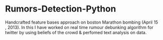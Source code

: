 # Rumors-Detection-Python
Handcrafted feature bases approach on boston Marathon bombing (April 15 , 2013). In this I have worked on real time rumour debunking algorithm for twitter by using beliefs of the crowd &amp; perfomed text analysis on data.
